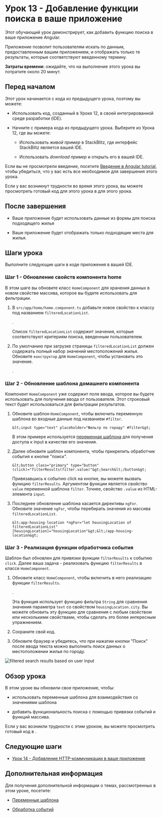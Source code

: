 # Урок 13 - Добавление функции поиска в ваше приложение

Этот обучающий урок демонстрирует, как добавить функцию поиска в ваше приложение Angular.

Приложение позволит пользователям искать по данным, предоставленным вашим приложением, и отображать только те результаты, которые соответствуют введенному термину.

**Затраты времени:** ожидайте, что на выполнение этого урока вы потратите около 20 минут.

## Перед началом

Этот урок начинается с кода из предыдущего урока, поэтому вы можете:

-   Использовать код, созданный в Уроке 12, в своей интегрированной среде разработки (IDE).

-   Начните с примера кода из предыдущего урока. Выберите <live-example name="first-app-lesson-12"></live-example> из Урока 12, где вы можете:

    -   Использовать _живой пример_ в StackBlitz, где интерфейс StackBlitz является вашей IDE.

    -   Использовать _download пример_ и открыть его в вашей IDE.

Если вы не просмотрели введение, посетите [Введение в Angular tutorial](tutorial/first-app), чтобы убедиться, что у вас есть все необходимое для завершения этого урока.

Если у вас возникнут трудности во время этого урока, вы можете просмотреть готовый код для этого урока в <live-example></live-example> для этого урока.

## После завершения

-   Ваше приложение будет использовать данные из формы для поиска подходящего жилья

-   Ваше приложение будет отображать только подходящие места для жилья.

## Шаги урока

Выполните следующие шаги в коде приложения в вашей IDE.

### Шаг 1 - Обновление свойств компонента home

В этом шаге вы обновите класс `HomeComponent` для хранения данных в новом свойстве массива, которое вы будете использовать для фильтрации.

1.  В `src/app/home/home.component.ts` добавьте новое свойство к классу под названием `filteredLocationList`.

    <code-example header="Add the filtered results property" path="first-app-lesson-13/src/app/home/home.component.ts" region="add-filtered-location-list"></code-example>.

    Список `filteredLocationList` содержит значения, которые соответствуют критериям поиска, введенным пользователем.

1.  По умолчанию при загрузке страницы `filteredLocationList` должен содержать полный набор значений местоположений жилья. Обновите `конструктор` для `HomeComponent`, чтобы установить это значение.

    <code-example header="Set the value of filteredLocationList" path="first-app-lesson-13/src/app/home/home.component.ts" region="update-constructor"></code-example>.

### Шаг 2 - Обновление шаблона домашнего компонента

Компонент `HomeComponent` уже содержит поле ввода, которое вы будете использовать для получения ввода от пользователя. Этот строковый текст будет использоваться для фильтрации результатов.

1.  Обновите шаблон `HomeComponent`, чтобы включить переменную шаблона во входные данные под названием `#filter`.

    <code-example header="Добавить переменную шаблона в шаблон HomeComponent" format="html" language="html">

        &lt;input type="text" placeholder="Фильтр по городу" #filter&gt;

    </code-example>

    В этом примере используется [переменная шаблона](/guide/template-reference-variables) для получения доступа к input в качестве его значения.

1.  Далее обновите шаблон компонента, чтобы прикрепить обработчик события к кнопке "поиск".

    <code-example header="Привязать событие нажатия" format="html" language="html">

        &lt;button class="primary" type="button" (click)="filterResults(filter.value)"&gt;Search&lt;/button&gt;

    </code-example>

    Привязавшись к событию click на кнопке, вы можете вызвать функцию `filterResults`. Аргументом функции является свойство `value` переменной шаблона `filter`. Точнее, свойство `.value` из HTML-элемента `input`.

1.  Последнее обновление шаблона касается директивы `ngFor`. Обновите значение `ngFor`, чтобы перебирать значения из массива `filteredLocationList`.

    <code-example header="Обновление значения директивы ngFor" format="html" language="html">

        &lt;app-housing-location *ngFor="let housingLocation of filteredLocationList" [housingLocation]="housingLocation"&gt;&lt;/app-housing-location&gt;

    </code-example>

### Шаг 3 - Реализация функции обработчика события

Шаблон был обновлен для привязки функции `filterResults` к событию `click`. Далее ваша задача - реализовать функцию `filterResults` в классе `HomeComponent`.

1.  Обновите класс `HomeComponent`, чтобы включить в него реализацию функции `filterResults`.

    <code-example header="Add the filterResults function implementation" path="first-app-lesson-13/src/app/home/home.component.ts" region="add-filter-results-fn"></code-example>.

    Эта функция использует функцию фильтра `String` для сравнения значения параметра `text` со свойством `housingLocation.city`. Вы можете обновить эту функцию для сравнения с любым свойством или несколькими свойствами, чтобы сделать это более интересным упражнением.

1.  Сохраните свой код.

1.  Обновите браузер и убедитесь, что при нажатии кнопки "Поиск" после ввода текста можно выполнить поиск данных о местоположении жилья по городу.

<section class="lightbox">
 <img alt="filtered search results based on user input" src="generated/images/guide/faa/homes-app-lesson-13-step-3.png">
</section>

## Обзор урока

В этом уроке вы обновили свое приложение, чтобы:

-   использовать переменные шаблона для взаимодействия со значениями шаблона

-   добавить функциональность поиска с помощью привязки событий и функций массива.

Если у вас возникли трудности с этим уроком, вы можете просмотреть готовый код в <live-example></live-example>.

## Следующие шаги

-   [Урок 14 - Добавление HTTP-коммуникации в ваше приложение](tutorial/first-app/first-app-lesson-14)

## Дополнительная информация

Для получения дополнительной информации о темах, рассмотренных в этом уроке, посетите:

-   [Переменные шаблона](/guide/template-reference-variables)

-   [Обработка событий](/guide/event-binding)
